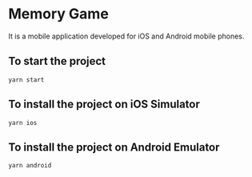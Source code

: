 
# Memory Game
It is a mobile application developed for iOS and Android mobile phones.

## To start the project 
``` 
yarn start
```

## To install the project on iOS Simulator 
``` 
yarn ios
```

## To install the project on Android Emulator 
``` 
yarn android
```
